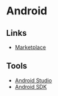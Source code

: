 # Android

<!--
https://github.com/marcindawidziuk/Scrum-Poker-Android

https://github.com/maddevsio/android-ci-cd

com.example.app
com.example.app.staging
-->

## Links

- [Marketplace](https://play.google.com/store)

## Tools

- [Android Studio](/android/studio.md)
- [Android SDK](/android/sdk/README.md)
